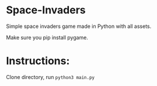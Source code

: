 # Space-Invaders
Simple space invaders game made in Python with all assets.

Make sure you pip install pygame.
# Instructions: 
Clone directory, run `python3 main.py`
